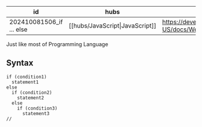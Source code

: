 
| id                       | hubs                            | source                                                                                 |
| ------------------------ | ------------------------------- | -------------------------------------------------------------------------------------- |
| 202410081506_if ... else | [[hubs/JavaScript\|JavaScript]] | https://developer.mozilla.org/en-US/docs/Web/JavaScript/Reference/Statements/if...else |
Just like most of Programming Language
## Syntax
```
if (condition1)
  statement1
else
  if (condition2)
    statement2
  else
    if (condition3)
      statement3
// 
```
